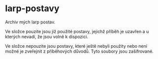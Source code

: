 # larp-postavy
Archiv mých larp postav.

Ve složce pouzite jsou již použité postavy, jejichž příběh je uzavřen a u kterých nevadí, že jsou volně k dispozici.

Ve složce nepouzite jsou postavy, které ještě nebyli použity nebo není možné je zveřejnit z příběhových důvodů. Tyto soubory jsou zašifrované.